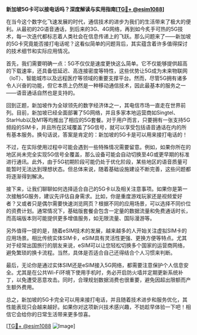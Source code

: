 **新加坡5G卡可以接电话吗？深度解读与实用指南[[TG💪+ @esim1088](https://t.me/s/esim1088)]**

在当今这个数字化飞速发展的时代，通信技术的进步为我们的生活带来了极大的便利。从最初的2G语音通话，到后来的3G、4G网络，再到如今炙手可热的5G技术，每一次迭代都标志着人类社会在信息传递上的飞跃。那么问题来了——新加坡的5G卡究竟能否接打电话呢？这看似简单的问题背后，其实蕴含着许多值得探讨的技术细节和实际应用情况。

首先，我们需要明确一点：5G不仅仅是速度更快这么简单。它不仅能够提供超高的下载速率，还具备低延迟、高连接密度等特性，这些优势让5G成为未来物联网（IoT）、智能城市以及远程医疗等领域的重要支撑平台。然而，尽管5G拥有诸多令人兴奋的功能，但它本质上仍然是一种移动通信技术，因此最基本的服务之一——语音通话自然也是支持的。

回到正题，新加坡作为全球领先的数字经济体之一，其电信市场一直走在世界前列。目前，新加坡已经全面部署了5G网络，并且多家本地运营商如Singtel、StarHub以及M1等均推出了相应的5G套餐。对于用户而言，只要拥有一张支持5G频段的SIM卡，并且所在区域覆盖了5G信号，就可以享受包括语音通话在内的所有基本服务。换句话说，答案是肯定的：新加坡的5G卡是可以用来接打电话的！

不过，在实际使用过程中可能会遇到一些特殊情况需要留意。例如，如果你所在的地区尚未完全实现5G信号全覆盖，那么设备可能会自动切换至4G或更早期的标准进行通讯。此外，由于5G初期阶段可能仍处于优化阶段，某些地区的语音质量可能暂时无法达到理想状态。但总体来说，随着基础设施建设不断完善，这些问题都将逐渐得到解决。

接下来，让我们聊聊如何选择适合自己的5G卡以及相关注意事项。如果你是第一次接触5G服务，建议先评估自身需求。比如，你是重度游戏玩家还是视频爱好者？又或者只是偶尔需要快速浏览网页？根据不同的应用场景，可以选择不同价位的资费计划。通常情况下，基础版套餐会包含一定量的数据流量和免费通话时长，而高端版本则可能提供更多增值服务，如无限流量、国际漫游等。

另外值得一提的是，随着eSIM技术的发展，越来越多的人开始关注虚拟SIM卡的应用场景。相比传统实体SIM卡，eSIM具有灵活性更强、更换方便等特点。尤其对于经常出国旅行的朋友来说，eSIM可以让您轻松切换多个国家的运营商网络，避免繁琐的换卡流程。当然，具体是否适合自己还得结合个人习惯来判断。

最后，无论你是通过实体SIM还是eSIM接入5G网络，都需要注意保护个人信息安全。尤其是在公共Wi-Fi环境下使用手机时，务必开启防火墙并定期更新系统补丁，以免遭受恶意攻击。同时，合理规划数据消费也很重要，避免因超出限额而产生额外费用。

总之，新加坡的5G卡完全可以用来接打电话，并且随着技术进步和服务优化，其性能表现只会越来越好。如果你对这项新兴技术感兴趣，不妨趁早体验一下吧！相信它会给你的日常生活带来更多惊喜。

[[TG💪+ @esim1088](https://t.me/s/esim1088) ![Image](https://i.postimg.cc/4NQfJmqS/Snipaste-2025-05-13-00-14-12.png)]